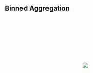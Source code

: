 ## Binned Aggregation

<div style="text-align: center; margin-top: 160px;"><img src="images/BinnedAggregation.png"></div>

